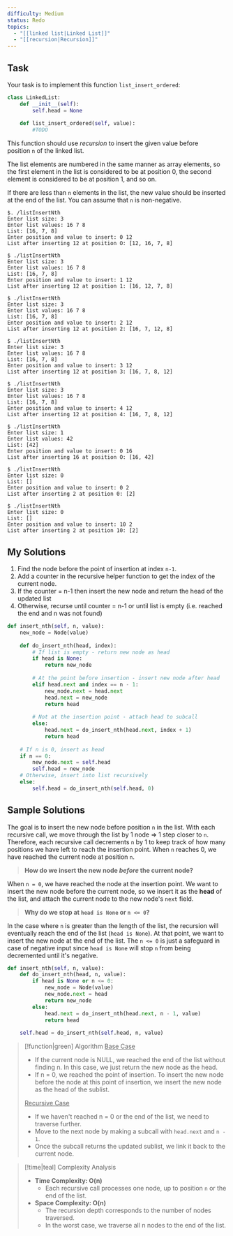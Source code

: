 ```yaml
---
difficulty: Medium
status: Redo
topics:
  - "[[linked list|Linked List]]"
  - "[[recursion|Recursion]]"
---
```

## Task
Your task is to implement this function `list_insert_ordered`:

```py
class LinkedList:
    def __init__(self):
        self.head = None
           
    def list_insert_ordered(self, value):
		#TODO 
```

This function should use *recursion* to insert the given value before position `n` of the linked list.

The list elements are numbered in the same manner as array elements, so the first element in the list is considered to be at position 0, the second element is considered to be at position 1, and so on.

If there are less than `n` elements in the list, the new value should be inserted at the end of the list. You can assume that `n` is non-negative.

``` file='Example Usage'
$. /listInsertNth
Enter list size: 3
Enter list values: 16 7 8
List: [16, 7, 8]
Enter position and value to insert: 0 12
List after inserting 12 at position O: [12, 16, 7, 8]

$ ./listInsertNth
Enter list size: 3
Enter list values: 16 7 8
List: [16, 7, 8]
Enter position and value to insert: 1 12
List after inserting 12 at position 1: [16, 12, 7, 8]

$ ./listInsertNth
Enter list size: 3
Enter list values: 16 7 8
List: [16, 7, 8]
Enter position and value to insert: 2 12
List after inserting 12 at position 2: [16, 7, 12, 8]

$ ./listInsertNth
Enter list size: 3
Enter list values: 16 7 8
List: [16, 7, 8]
Enter position and value to insert: 3 12
List after inserting 12 at position 3: [16, 7, 8, 12]

$ ./listInsertNth
Enter list size: 3
Enter list values: 16 7 8
List: [16, 7, 8]
Enter position and value to insert: 4 12
List after inserting 12 at position 4: [16, 7, 8, 12]

$ ./listInsertNth
Enter list size: 1
Enter list values: 42
List: [42]
Enter position and value to insert: 0 16
List after inserting 16 at position O: [16, 42]

$ ./listInsertNth
Enter list size: 0
List: []
Enter position and value to insert: 0 2
List after inserting 2 at position 0: [2]

$ ./listInsertNth
Enter list size: 0
List: []
Enter position and value to insert: 10 2
List after inserting 2 at position 10: [2]
```

## My Solutions

1. Find the node before the point of insertion at index `n-1`.
2. Add a counter in the recursive helper function to get the index of the current node.
3. If the counter = n-1 then insert the new node and return the head of the updated list
4. Otherwise, recurse until counter = n-1 or until list is empty (i.e. reached the end and n was not found)

```python
def insert_nth(self, n, value):
	new_node = Node(value)
	
	def do_insert_nth(head, index):
		# If list is empty - return new node as head
		if head is None:
			return new_node
			
		# At the point before insertion - insert new node after head
		elif head.next and index == n - 1:
			new_node.next = head.next
			head.next = new_node
			return head
			
		# Not at the insertion point - attach head to subcall
		else:
			head.next = do_insert_nth(head.next, index + 1)
			return head
			
	# If n is 0, insert as head
	if n == 0:
		new_node.next = self.head
		self.head = new_node
	# Otherwise, insert into list recursively
	else:
		self.head = do_insert_nth(self.head, 0)
```

## Sample Solutions
The goal is to insert the new node before position `n` in the list. 
With each recursive call, we move through the list by 1 node ⇒ 1 step closer to `n`.
Therefore, each recursive call decrements `n` by 1 to keep track of how many positions we have left to reach the insertion point.
When `n` reaches 0, we have reached the current node at position `n`. 

> **How do we insert the new node <em>before</em> the current node?**

When `n = 0`, we have reached the node at the insertion point. We want to insert the new node before the current node, so we insert it as the **head** of the list, and attach the current node to the new node's `next` field.

> **Why do we stop at `head is None` or `n <= 0`?** 

In the case where `n` is greater than the length of the list, the recursion will eventually reach the end of the list (`head is None`). At that point, we want to insert the new node at the end of the list. The `n <= 0` is just a safeguard in case of negative input since `head is None` will stop `n` from being decremented until it's negative.

```python hlt:5
def insert_nth(self, n, value):
	def do_insert_nth(head, n, value):
		if head is None or n <= 0:
			new_node = Node(value)
			new_node.next = head
			return new_node
		else:
			head.next = do_insert_nth(head.next, n - 1, value)
			return head
			
	self.head = do_insert_nth(self.head, n, value)
```

> [!function|green] Algorithm
> <u>Base Case</u>
> - If the current node is NULL, we reached the end of the list without finding n. In this case, we just return the new node as the head. 
> - If n = 0, we reached the point of insertion. To insert the new node before the node at this point of insertion, we insert the new node as the head of the sublist.
> 
> <u>Recursive Case</u>
> - If we haven't reached n = 0  or the end of the list, we need to traverse further.
> - Move to the next node by making a subcall with `head.next` and `n - 1`.
> - Once the subcall returns the updated sublist, we link it back to the current node.

> [!time|teal] Complexity Analysis
> - **Time Complexity: O(n)**
> 	- Each recursive call processes one node, up to position `n` or the end of the list.
> - **Space Complexity: O(n)**
> 	- The recursion depth corresponds to the number of nodes traversed.
> 	- In the worst case, we traverse all n nodes to the end of the list.

